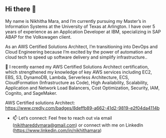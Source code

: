 ## Hi there 👋

My name is Nikhitha Mara, and I’m currently pursuing my Master’s in Information Systems at the University of Texas at Arlington. I have over 5 years of experience as an Application Developer at IBM, specializing in SAP ABAP for the Volkswagen client.

As an AWS Certified Solutions Architect, I’m transitioning into DevOps and Cloud Engineering because I’m excited by the power of automation and cloud tech to speed up software delivery and simplify infrastructure..

🌱 I recently earned my AWS Certified Solutions Architect certification, which strengthened my knowledge of key AWS services including EC2, EBS, S3, DynamoDB, Lambda, Serverless Architecture, ECS, CloudFormation (Infrastructure as Code), High Availability, Scalability, Application and Network Load Balancers, Cost Optimization, Security, IAM, Cognito, and SageMaker.

AWS Certified solutions Architect: https://www.credly.com/badges/8deffb89-a662-41d2-9819-e2f04da4114b
  
- 📫 Let’s connect:
   Feel free to reach out via email (nikithareddymara@gmail.com) or connect with me on LinkedIn (https://www.linkedin.com/in/nikhithamara)

